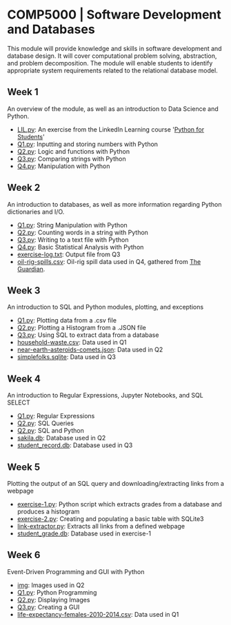# COMP5000 | Software Development and Databases
This module will provide knowledge and skills in software development and database design. It will cover computational problem solving, abstraction, and problem decomposition. The module will enable students to identify appropriate system requirements related to the relational database model.

## Week 1
An overview of the module, as well as an introduction to Data Science and Python.
* [LIL.py](https://github.com/Mauzey/MSc-Data-Science-and-Business-Analytics/blob/main/COMP5000/Week-1/LIL.py): An exercise from the LinkedIn Learning course '[Python for Students](https://www.linkedin.com/learning/python-for-students/python-for-students?u=26140778)'
* [Q1.py](https://github.com/Mauzey/MSc-Data-Science-and-Business-Analytics/blob/main/COMP5000/Week-1/Q1.py): Inputting and storing numbers with Python
* [Q2.py](https://github.com/Mauzey/MSc-Data-Science-and-Business-Analytics/blob/main/COMP5000/Week-1/Q2.py): Logic and functions with Python
* [Q3.py](https://github.com/Mauzey/MSc-Data-Science-and-Business-Analytics/blob/main/COMP5000/Week-1/Q3.py): Comparing strings with Python
* [Q4.py](https://github.com/Mauzey/MSc-Data-Science-and-Business-Analytics/blob/main/COMP5000/Week-1/Q4.py): Manipulation with Python

## Week 2
An introduction to databases, as well as more information regarding Python dictionaries and I/O.
* [Q1.py](https://github.com/Mauzey/MSc-Data-Science-and-Business-Analytics/blob/main/COMP5000/Week-2/Q1.py): String Manipulation with Python
* [Q2.py](https://github.com/Mauzey/MSc-Data-Science-and-Business-Analytics/blob/main/COMP5000/Week-2/Q2.py): Counting words in a string with Python
* [Q3.py](https://github.com/Mauzey/MSc-Data-Science-and-Business-Analytics/blob/main/COMP5000/Week-2/Q3.py): Writing to a text file with Python
* [Q4.py](https://github.com/Mauzey/MSc-Data-Science-and-Business-Analytics/blob/main/COMP5000/Week-2/Q4.py): Basic Statistical Analysis with Python
* [exercise-log.txt](https://github.com/Mauzey/MSc-Data-Science-and-Business-Analytics/blob/main/COMP5000/Week-2/exercise-log.txt): Output file from Q3
* [oil-rig-spills.csv](https://github.com/Mauzey/MSc-Data-Science-and-Business-Analytics/blob/main/COMP5000/Week-2/oil-rig-spills.csv): Oil-rig spill data used in Q4, gathered from [The Guardian](https://www.theguardian.com/news/datablog/2011/jul/06/oil-spills-north-sea-rigs).

## Week 3
An introduction to SQL and Python modules, plotting, and exceptions
* [Q1.py](https://github.com/Mauzey/MSc-Data-Science-and-Business-Analytics/blob/main/COMP5000/Week-3/Q1.py): Plotting data from a .csv file
* [Q2.py](https://github.com/Mauzey/MSc-Data-Science-and-Business-Analytics/blob/main/COMP5000/Week-3/Q2.py): Plotting a Histogram from a .JSON file
* [Q3.py](https://github.com/Mauzey/MSc-Data-Science-and-Business-Analytics/blob/main/COMP5000/Week-3/Q3.py): Using SQL to extract data from a database
* [household-waste.csv](https://github.com/Mauzey/MSc-Data-Science-and-Business-Analytics/blob/main/COMP5000/Week-3/household-waste.csv): Data used in Q1
* [near-earth-asteroids-comets.json](https://github.com/Mauzey/MSc-Data-Science-and-Business-Analytics/blob/main/COMP5000/Week-3/near-earth-asteroids-comets.json): Data used in Q2
* [simplefolks.sqlite](https://github.com/Mauzey/MSc-Data-Science-and-Business-Analytics/blob/main/COMP5000/Week-3/simplefolks.sqlite): Data used in Q3

## Week 4
An introduction to Regular Expressions, Jupyter Notebooks, and SQL SELECT
* [Q1.py](https://github.com/Mauzey/MSc-Data-Science-and-Business-Analytics/blob/main/COMP5000/Week-4/Q1.py): Regular Expressions
* [Q2.py](https://github.com/Mauzey/MSc-Data-Science-and-Business-Analytics/blob/main/COMP5000/Week-4/Q2.py): SQL Queries
* [Q2.py](https://github.com/Mauzey/MSc-Data-Science-and-Business-Analytics/blob/main/COMP5000/Week-4/Q3.py): SQL and Python
* [sakila.db](https://github.com/Mauzey/MSc-Data-Science-and-Business-Analytics/blob/main/COMP5000/Week-4/sakila.db): Database used in Q2
* [student_record.db](https://github.com/Mauzey/MSc-Data-Science-and-Business-Analytics/blob/main/COMP5000/Week-4/student_record.db): Database used in Q3

## Week 5
Plotting the output of an SQL query and downloading/extracting links from a webpage
* [exercise-1.py](https://github.com/Mauzey/MSc-Data-Science-and-Business-Analytics/blob/main/COMP5000/Week-5/exercise-1.py): Python script which extracts grades from a database and produces a histogram
* [exercise-2.py](https://github.com/Mauzey/MSc-Data-Science-and-Business-Analytics/blob/main/COMP5000/Week-5/exercise-2.py): Creating and populating a basic table with SQLite3
* [link-extractor.py](https://github.com/Mauzey/MSc-Data-Science-and-Business-Analytics/blob/main/COMP5000/Week-5/link-extractor.py): Extracts all links from a defined webpage
* [student_grade.db](https://github.com/Mauzey/MSc-Data-Science-and-Business-Analytics/blob/main/COMP5000/Week-5/student_grade.db): Database used in exercise-1

## Week 6
Event-Driven Programming and GUI with Python
* [img](https://github.com/Mauzey/MSc-Data-Science-and-Business-Analytics/tree/main/COMP5000/Week-6/img): Images used in Q2
* [Q1.py](https://github.com/Mauzey/MSc-Data-Science-and-Business-Analytics/blob/main/COMP5000/Week-6/Q1.py): Python Programming
* [Q2.py](https://github.com/Mauzey/MSc-Data-Science-and-Business-Analytics/blob/main/COMP5000/Week-6/Q2.py): Displaying Images
* [Q3.py](https://github.com/Mauzey/MSc-Data-Science-and-Business-Analytics/blob/main/COMP5000/Week-6/Q3.py): Creating a GUI
* [life-expectancy-females-2010-2014.csv](https://github.com/Mauzey/MSc-Data-Science-and-Business-Analytics/blob/main/COMP5000/Week-6/life-expectancy-females-2010-2014.csv): Data used in Q1
